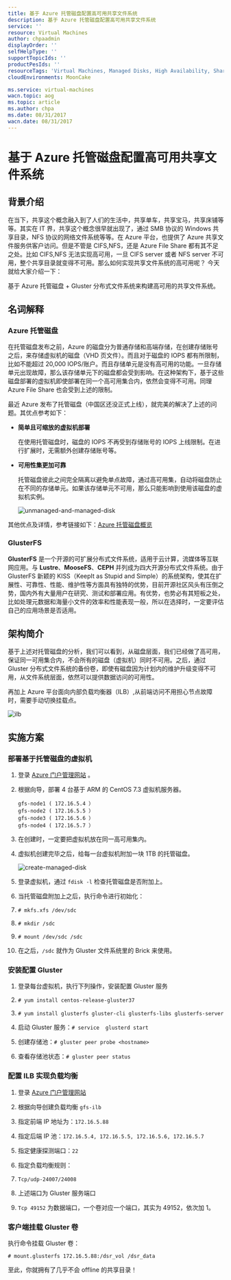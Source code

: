 ```yaml
---
title: 基于 Azure 托管磁盘配置高可用共享文件系统
description: 基于 Azure 托管磁盘配置高可用共享文件系统
service: ''
resource: Virtual Machines
author: chpaadmin
displayOrder: ''
selfHelpType: ''
supportTopicIds: ''
productPesIds: ''
resourceTags: 'Virtual Machines, Managed Disks, High Availability, Shared File System'
cloudEnvironments: MoonCake

ms.service: virtual-machines
wacn.topic: aog
ms.topic: article
ms.author: chpa
ms.date: 08/31/2017
wacn.date: 08/31/2017
---
```

# 基于 Azure 托管磁盘配置高可用共享文件系统

## 背景介绍

在当下，共享这个概念融入到了人们的生活中，共享单车，共享宝马，共享床铺等等。其实在 IT 界，共享这个概念很早就出现了，通过 SMB 协议的 Windows 共享目录，NFS 协议的网络文件系统等等。在 Azure 平台，也提供了 Azure 共享文件服务供客户访问。但是不管是 CIFS,NFS，还是 Azure File Share 都有其不足之处。比如 CIFS,NFS 无法实现高可用，一旦 CIFS server 或者 NFS server 不可用，整个共享目录就变得不可用。那么如何实现共享文件系统的高可用呢？
今天就给大家介绍一下：

基于 Azure 托管磁盘 + Gluster 分布式文件系统来构建高可用的共享文件系统。

## 名词解释

### Azure 托管磁盘

在托管磁盘发布之前，Azure 的磁盘分为普通存储和高端存储，在创建存储账号之后，来存储虚拟机的磁盘（VHD 页文件）。而且对于磁盘的 IOPS 都有所限制，比如不能超过 20,000 IOPS/账户。而且存储单元是没有高可用的功能。一旦存储单元出现故障，那么该存储单元下的磁盘都会受到影响。在这种架构下，基于这些磁盘部署的虚拟机即使部署在同一个高可用集合内，依然会变得不可用。同理 Azure File Share 也会受到上述的限制。

最近 Azure 发布了托管磁盘（中国区还没正式上线），就完美的解决了上述的问题。其优点参考如下：

- **简单且可缩放的虚拟机部署**

    在使用托管磁盘时，磁盘的 IOPS 不再受到存储账号的 IOPS 上线限制。在进行扩展时，无需额外创建存储账号等。

- **可用性集更加可靠**

    托管磁盘彼此之间完全隔离以避免单点故障，通过高可用集，自动将磁盘防止在不同的存储单元。如果该存储单元不可用，那么只能影响到使用该磁盘的虚拟机实例。
 
    ![unmanaged-and-managed-disk](media/aog-virtual-machines-managed-disks-configure-high-availability-shared-file-system/unmanaged-and-managed-disk.png)

其他优点及详情，参考链接如下：[Azure 托管磁盘概览](https://docs.microsoft.com/zh-cn/azure/storage/storage-managed-disks-overview)

### GlusterFS

**GlusterFS** 是一个开源的可扩展分布式文件系统，适用于云计算，流媒体等互联网应用。与 **Lustre**、**MooseFS**、**CEPH** 并列成为四大开源分布式文件系统。由于 GlusterFS 新颖的 KISS（KeepIt as Stupid and Simple）的系统架构，使其在扩展性、可靠性、性能、维护性等方面具有独特的优势，目前开源社区风头有压倒之势，国内外有大量用户在研究、测试和部署应用。有优势，也势必有其短板之处，比如处理元数据和海量小文件的效率和性能表现一般，所以在选择时，一定要评估自己的应用场景是否适用。

## 架构简介

基于上述对托管磁盘的分析，我们可以看到，从磁盘层面，我们已经做了高可用，保证同一可用集合内，不会所有的磁盘（虚拟机）同时不可用。之后，通过 Gluster 分布式文件系统的备份卷，即使有磁盘因为计划内的维护升级变得不可用，从文件系统层面，依然可以提供数据访问的可用性。

再加上 Azure 平台面向内部负载均衡器（ILB）,从前端访问不用担心节点故障时，需要手动切换挂载点。

![ilb](media/aog-virtual-machines-managed-disks-configure-high-availability-shared-file-system/ilb.png)

## 实施方案

### 部署基于托管磁盘的虚拟机

1. 登录 [Azure 门户管理网站](https://portal.azure.cn) 。

2. 根据向导，部署 4 台基于 ARM 的 CentOS 7.3 虚拟机服务器。

    ```
    gfs-node1 ( 172.16.5.4 ）
    gfs-node2 ( 172.16.5.5 ）
    gfs-node3 ( 172.16.5.6 ）
    gfs-node4 ( 172.16.5.7 ）
    ```

3. 在创建时，一定要把虚拟机放在同一高可用集内。

4. 虚拟机创建完毕之后，给每一台虚拟机附加一块 1TB 的托管磁盘。

    ![create-managed-disk](media/aog-virtual-machines-managed-disks-configure-high-availability-shared-file-system/create-managed-disk.png)

5.	登录虚拟机，通过 `fdisk -l` 检查托管磁盘是否附加上。

6.	当托管磁盘附加上之后，执行命令进行初始化：

7.	`# mkfs.xfs /dev/sdc`

8.	`# mkdir /sdc`

9.	`# mount /dev/sdc /sdc`

10.	在之后，`/sdc` 就作为 Gluster 文件系统里的 Brick 来使用。

### 安装配置 Gluster

1.	登录每台虚拟机，执行下列操作，安装配置 Gluster 服务

2.	`# yum install centos-release-gluster37`

3.	`# yum install glusterfs gluster-cli glusterfs-libs glusterfs-server`

4.	启动 Gluster 服务：`# service  glusterd start`

5.	创建存储池：`# gluster peer probe <hostname>`

6.	查看存储池状态：`# gluster peer status`

### 配置 ILB 实现负载均衡
	
1.	登录 [Azure 门户管理网站](https://portal.azure.cn)

2.	根据向导创建负载均衡 `gfs-ilb`

3.	指定前端 IP 地址为：`172.16.5.88`

4.	指定后端 IP 池：`172.16.5.4, 172.16.5.5, 172.16.5.6, 172.16.5.7`

5.	指定健康探测端口：`22`

6.	指定负载均衡规则：

7.	`Tcp/udp-24007/24008`

8.	上述端口为 Gluster 服务端口

9.	`Tcp 49152` 为数据端口，一个卷对应一个端口，其实为 49152，依次加 1。


### 客户端挂载 Gluster 卷

执行命令挂载 Gluster 卷：

`# mount.glusterfs 172.16.5.88:/dsr_vol /dsr_data`

至此，你就拥有了几乎不会 offline 的共享目录！ 